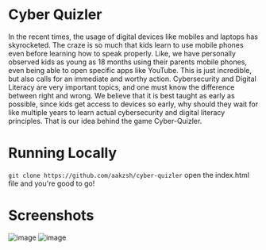 # Cyber Quizler
In the recent times, the usage of digital devices like mobiles and laptops has skyrocketed. The craze is so much that kids learn to use mobile phones even before learning how to speak properly. Like, we have personally observed kids as young as 18 months using their parents mobile phones, even being able to open specific apps like YouTube. This is just incredible, but also calls for an immediate and worthy action. Cybersecurity and Digital Literacy are very important topics, and one must know the difference between right and wrong. We believe that it is best taught as early as possible, since kids get access to devices so early, why should they wait for like multiple years to learn actual cybersecurity and digital literacy principles. That is our idea behind the game Cyber-Quizler.

# Running Locally
```git clone https://github.com/aakzsh/cyber-quizler```
open the index.html file and you're good to go!

# Screenshots
![image](https://user-images.githubusercontent.com/69726390/167470029-284e5841-70c7-4a47-a59e-d37f446a33c3.png)
![image](https://user-images.githubusercontent.com/69726390/167470072-b884242d-04da-41ee-a14e-1134d0d8ecb1.png)
